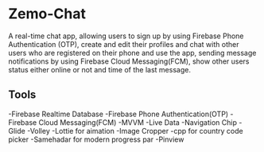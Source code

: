 # Zemo-Chat

A real-time chat app, allowing users to sign up by using Firebase Phone Authentication (OTP), create and edit their profiles and chat with other users who are registered on their phone and use the app, sending message notifications by using Firebase Cloud Messaging(FCM), show other users status either online or not and time of the last message.
####
## Tools

-Firebase Realtime Database
-Firebase Phone Authentication(OTP)
-Firebase Cloud Messaging(FCM)
-MVVM
-Live Data
-Navigation Chip
-Glide
-Volley
-Lottie for aimation
-Image Cropper
-cpp for country code picker
-Samehadar for modern progress par
-Pinview
